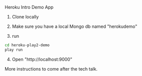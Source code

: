 Heroku Intro Demo App

1. Clone locally

2. Make sure you have a local Mongo db named "herokudemo"

3. run

```bash
cd heroku-play2-demo
play run
```

4. Open "http://localhost:9000"

More instructions to come after the tech talk.
